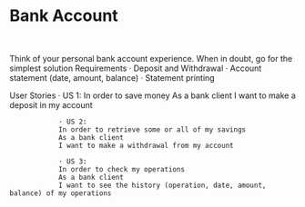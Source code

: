 # Bank Account
 

Think of your personal bank account experience. When in doubt, go for the simplest solution Requirements
                · Deposit and Withdrawal
                · Account statement (date, amount, balance)
                · Statement printing

User Stories
                · US 1:
                In order to save money
                As a bank client
                I want to make a deposit in my account

                · US 2:
                In order to retrieve some or all of my savings
                As a bank client
                I want to make a withdrawal from my account

                · US 3:
                In order to check my operations
                As a bank client
                I want to see the history (operation, date, amount, balance) of my operations
